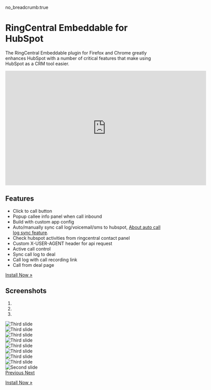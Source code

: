 no_breadcrumb:true

# RingCentral Embeddable for HubSpot

The RingCentral Embeddable plugin for Firefox and Chrome greatly enhances HubSpot with a number of critical features that make using HubSpot as a CRM tool easier. 

<iframe src="https://www.youtube.com/embed/2T5F9Y-x63E?modestbranding=1&rel=0&theme=light" width="630" height="360" frameborder="0" allow="accelerometer; autoplay; encrypted-media; gyroscope; picture-in-picture" allowfullscreen></iframe>

## Features

- Click to call button
- Popup callee info panel when call inbound
- Build with custom app config
- Auto/manually sync call log/voicemail/sms to hubspot, [About auto call log sync feature](https://github.com/ringcentral/hubspot-embeddable-ringcentral-phone/issues/137).
- Check hubspot activities from ringcentral contact panel
- Custom X-USER-AGENT header for api request
- Active call control
- Sync call log to deal
- Call log with call recording link
- Call from deal page

<a class="btn btn-primary" href="install/">Install Now &raquo;</a>

## Screenshots

<div id="carouselExampleIndicators" class="carousel slide" data-ride="carousel">
  <ol class="carousel-indicators">
    <li data-target="#carouselExampleIndicators" data-slide-to="0" class="active"></li>
    <li data-target="#carouselExampleIndicators" data-slide-to="1"></li>
    <li data-target="#carouselExampleIndicators" data-slide-to="2"></li>
  </ol>
  <div class="carousel-inner">
    <div class="carousel-item">
      <img class="d-block w-100" src="./img/screenshots/ss1.png" alt="Third slide">
    </div>
    <div class="carousel-item">
      <img class="d-block w-100" src="./img/screenshots/ss8.jpg" alt="Third slide">
    </div>
    <div class="carousel-item">
      <img class="d-block w-100" src="./img/screenshots/ss2.jpg" alt="Third slide">
    </div>
    <div class="carousel-item">
      <img class="d-block w-100" src="./img/screenshots/ss3.jpg" alt="Third slide">
    </div>
    <div class="carousel-item">
      <img class="d-block w-100" src="./img/screenshots/ss4.jpg" alt="Third slide">
    </div>
    <div class="carousel-item">
      <img class="d-block w-100" src="./img/screenshots/ss5.jpg" alt="Third slide">
    </div>
    <div class="carousel-item">
      <img class="d-block w-100" src="./img/screenshots/ss6.jpg" alt="Third slide">
    </div>
    <div class="carousel-item">
      <img class="d-block w-100" src="./img/screenshots/ss7.jpg" alt="Third slide">
    </div>
    <div class="carousel-item">
      <img class="d-block w-100" src="./img/screenshots/ss9.jpg" alt="Second slide">
    </div>
  </div>
  <a class="carousel-control-prev" href="#carouselExampleIndicators" role="button" data-slide="prev">
    <span class="carousel-control-prev-icon" aria-hidden="true"></span>
    <span class="sr-only">Previous</span>
  </a>
  <a class="carousel-control-next" href="#carouselExampleIndicators" role="button" data-slide="next">
    <span class="carousel-control-next-icon" aria-hidden="true"></span>
    <span class="sr-only">Next</span>
  </a>
</div>

<a class="btn btn-primary" href="install/">Install Now &raquo;</a>